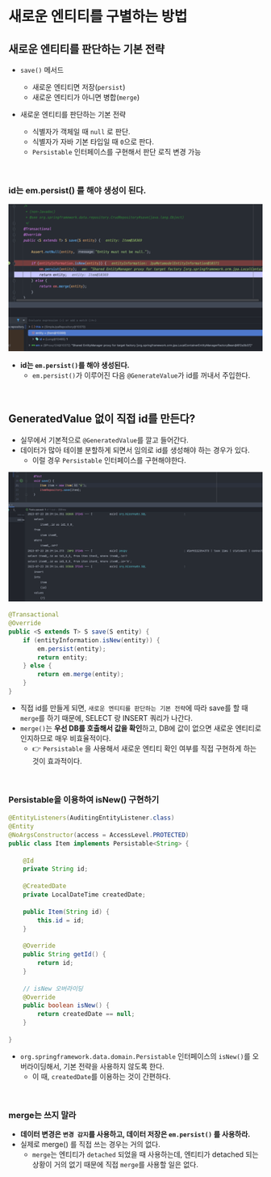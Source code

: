 # 새로운 엔티티를 구별하는 방법

## 새로운 엔티티를 판단하는 기본 전략

- `save()` 메서드
  - 새로운 엔티티면 저장(`persist`)
  - 새로운 엔티티가 아니면 병합(`merge`)


- 새로운 엔티티를 판단하는 기본 전략
  - 식별자가 객체일 때 `null` 로 판단.
  - 식별자가 자바 기본 타입일 때 `0`으로 판다.
  - `Persistable` 인터페이스를 구현해서 판단 로직 변경 가능

<br>

### id는 em.persist() 를 해야 생성이 된다.

![img.png](image/img.png)

- **id는 `em.persist()`를 해야 생성된다.**
  - `em.persist()`가 이루어진 다음 `@GenerateValue`가 id를 꺼내서 주입한다.

<br>

## GeneratedValue 없이 직접 id를 만든다?

- 실무에서 기본적으로 `@GeneratedValue`를 깔고 들어간다.
- 데이터가 많아 테이블 분할하게 되면서 임의로 id를 생성해야 하는 경우가 있다.
  - 이럴 경우 `Persistable` 인터페이스를 구현해야한다.

![img_1.png](image/img_1.png)

```java
@Transactional
@Override
public <S extends T> S save(S entity) {
    if (entityInformation.isNew(entity)) {
        em.persist(entity);
        return entity;
    } else {
        return em.merge(entity);
    }
}
```

- 직접 id를 만들게 되면, `새로운 엔티티를 판단하는 기본 전략`에 따라 save를 할 때 `merge`를 하기 때문에, SELECT 랑 INSERT 쿼리가 나간다.
- `merge()`는 **우선 DB를 호출해서 값을 확인**하고, DB에 값이 없으면 새로운 엔티티로 인지하므로 매우 비효율적이다.
  - 👉 `Persistable` 을 사용해서 새로운 엔티티 확인 여부를 직접 구현하게 하는 것이 효과적이다.

<br>

### Persistable을 이용하여 isNew() 구현하기 

```java
@EntityListeners(AuditingEntityListener.class)
@Entity
@NoArgsConstructor(access = AccessLevel.PROTECTED)
public class Item implements Persistable<String> {

    @Id
    private String id;
  
    @CreatedDate
    private LocalDateTime createdDate;
  
    public Item(String id) {
        this.id = id;
    }
  
    @Override
    public String getId() {
        return id;
    }
  
    // isNew 오버라이딩
    @Override
    public boolean isNew() {
        return createdDate == null;
    }

}
```

- `org.springframework.data.domain.Persistable` 인터페이스의 `isNew()`를 오버라이딩해서, 기본 전략을 사용하지 않도록 한다.
  - 이 때, `createdDate`를 이용하는 것이 간편하다.


<br>

### merge는 쓰지 말라

- **데이터 변경은 `변경 감지`를 사용하고, 데이터 저장은 `em.persist()` 를 사용하라.**
- 실제로 merge() 를 직접 쓰는 경우는 거의 없다.
  - `merge`는 엔티티가 `detached` 되었을 때 사용하는데, 엔티티가 detached 되는 상황이 거의 없기 때문에 직접 `merge`를 사용할 일은 없다.  